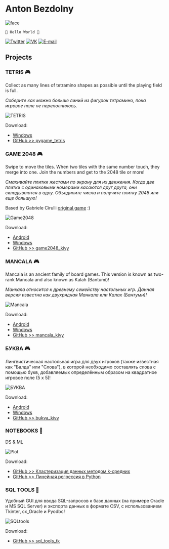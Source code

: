# Anton Bezdolny

![face](face.jpg)

`🤘 Hello World 🤘`

[![Twitter](twitter_logo.png)](https://twitter.com/avbezdolny)
[![VK](vk_logo.png)](https://vk.com/avbezdolny)
[![E-mail](email_logo.png)](mailto:avbezdolny@yandex.ru)

## Projects

### TETRIS 🎮

Collect as many lines of tetramino shapes as possible until the playing field is full.

*Соберите как можно больше линий из фигурок тетрамино, пока игровое поле не переполнилось.*

![TETRIS](tetris.png)

Download:
* [Windows](https://github.com/avbezdolny/pygame_tetris/releases/download/v1.0.1/pygame_tetris.exe)
* [GitHub >> pygame_tetris](https://github.com/avbezdolny/pygame_tetris)

### GAME 2048 🎮

Swipe to move the tiles. When two tiles with the same number touch, they merge into one. Join the numbers and get to the 2048 tile or more!

*Смахивайте плитки жестами по экрану для их движения. Когда две плитки с одинаковыми номерами касаются друг друга, они складываются в одну. Объедините числа и получите плитку 2048 или еще большую!*

Based by Gabriele Cirulli [original game](https://play2048.co) :)

![Game2048](game2048.png)

Download:
* [Android](https://github.com/avbezdolny/game2048_kivy/releases/download/v2.2/game2048-2.2-armeabi-v7a.apk)
* [Windows](https://github.com/avbezdolny/game2048_kivy/releases/download/v2.2/game2048.exe)
* [GitHub >> game2048_kivy](https://github.com/avbezdolny/game2048_kivy)

### MANCALA 🎮

Mancala is an ancient family of board games. This version is known as two-rank Mancala and also known as Kalah (Bantumi)!

*Манкала относится к древнему семейству настольных игр. Данная версия известна как двухрядная Манкала или Калах (Бантуми)!*

![Mancala](mancala.png)

Download:
* [Android](https://github.com/avbezdolny/mancala_kivy/releases/download/v2.2/mancala-2.2-armeabi-v7a.apk)
* [Windows](https://github.com/avbezdolny/mancala_kivy/releases/download/v2.2/mancala.exe)
* [GitHub >> mancala_kivy](https://github.com/avbezdolny/mancala_kivy)

### БУКВА 🎮

Лингвистическая настольная игра для двух игроков (также известная как "Балда" или "Слова"), в которой необходимо составлять слова с помощью букв, добавляемых определённым образом на квадратное игровое поле (5 x 5)!

![БУКВА](bukva.png)

Download:
* [Android](https://github.com/avbezdolny/bukva_kivy/releases/download/v2.2/bukva-2.2-armeabi-v7a.apk)
* [Windows](https://github.com/avbezdolny/bukva_kivy/releases/download/v2.2/bukva.exe)
* [GitHub >> bukva_kivy](https://github.com/avbezdolny/bukva_kivy)

### NOTEBOOKS 📒

DS & ML

![Plot](plot.png)

Download:
* [GitHub >> Кластеризация данных методом k-средних](https://github.com/avbezdolny/notebooks/blob/main/K-means.ipynb)
* [GitHub >> Линейная регрессия в Python](https://github.com/avbezdolny/notebooks/blob/main/LinearRegression.ipynb)

### SQL TOOLS 🚀

Удобный GUI для ввода SQL-запросов к базе данных (на примере Oracle и MS SQL Server) и экспорта данных в формате CSV, с использованием Tkinter, cx_Oracle и Pyodbc!

![SQLtools](sql_tools_tk.png)

Download:
* [GitHub >> sql_tools_tk](https://github.com/avbezdolny/sql_tools_tk)
